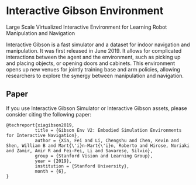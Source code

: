 # Interactive Gibson Environment
Large Scale Virtualized Interactive Environment for Learning Robot Manipulation and Navigation

Interactive Gibson is a fast simulator and a dataset for indoor navigation and manipulation. It was first released in June 2019. It allows for complicated interactions between the agent and the environment, such as picking up and placing objects, or opening doors and cabinets. This environment opens up new venues for jointly training base and arm policies, allowing researchers to explore the synergy between manipulation and navigation.

## Paper
If you use Interactive Gibson Simulator or Interactive Gibson assets, please consider citing the following paper:

````text
@techreport{xiagibson2019,
           title = {Gibson Env V2: Embodied Simulation Environments for Interactive Navigation},
           author = {Xia, Fei and Li, Chengshu and Chen, Kevin and Shen, William B and Mart{\'i}n-Mart{\'i}n, Roberto and Hirose, Noriaki and Zamir, Amir R and Fei-Fei, Li and Savarese, Silvio},
           group = {Stanford Vision and Learning Group},
           year = {2019},
           institution = {Stanford University},
           month = {6},
}
````